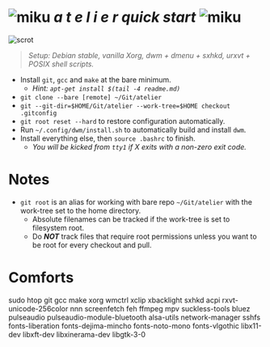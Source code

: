 [scrot]: https://i.imgur.com/VkmRvWr.png
[miku]: https://i.imgur.com/Nr7HV9a.png
# ![miku] _a t e l i e r quick start_ ![miku]
![scrot]
> _Setup: Debian stable, vanilla Xorg, dwm + dmenu + sxhkd, urxvt + POSIX shell scripts._
* Install `git`, `gcc` and `make` at the bare minimum.
	* _Hint: `apt-get install $(tail -4 readme.md)`_
* `git clone --bare [remote] ~/Git/atelier`
* `git --git-dir=$HOME/Git/atelier --work-tree=$HOME checkout .gitconfig`
* `git root reset --hard` to restore configuration automatically.
* Run `~/.config/dwm/install.sh` to automatically build and install `dwm`.
* Install everything else, then `source .bashrc` to finish.
	* _You will be kicked from `tty1` if X exits with a non-zero exit code._

# Notes
* `git root` is an alias for working with bare repo `~/Git/atelier` with the work-tree set to the home directory.
	* Absolute filenames can be tracked if the work-tree is set to filesystem root.
	* Do _**NOT**_ track files that require root permissions unless you want to be root for every checkout and pull.

# Comforts
sudo htop git gcc make xorg wmctrl xclip xbacklight sxhkd acpi rxvt-unicode-256color nnn screenfetch feh ffmpeg
mpv suckless-tools bluez pulseaudio pulseaudio-module-bluetooth alsa-utils network-manager sshfs 
fonts-liberation fonts-dejima-mincho fonts-noto-mono fonts-vlgothic
libx11-dev libxft-dev libxinerama-dev libgtk-3-0
